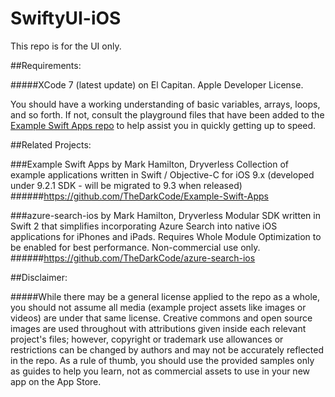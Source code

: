 # SwiftyUI-iOS
This repo is for the UI only.

##Requirements: 

#####XCode 7 (latest update) on El Capitan. Apple Developer License.

You should have a working understanding of basic variables, arrays, loops, and so forth. If not, consult the playground files that have been added to the [Example Swift Apps repo](https://github.com/TheDarkCode/Example-Swift-Apps) to help assist you in quickly getting up to speed.

##Related Projects:

###Example Swift Apps by Mark Hamilton, Dryverless
Collection of example applications written in Swift / Objective-C for iOS 9.x (developed under 9.2.1 SDK - will be migrated to 9.3 when released)
######https://github.com/TheDarkCode/Example-Swift-Apps

###azure-search-ios by Mark Hamilton, Dryverless
Modular SDK written in Swift 2 that simplifies incorporating Azure Search into native iOS applications for iPhones and iPads. Requires Whole Module Optimization to be enabled for best performance. Non-commercial use only.
######https://github.com/TheDarkCode/azure-search-ios

##Disclaimer:

#####While there may be a general license applied to the repo as a whole, you should not assume all media (example project assets like images or videos) are under that same license. Creative commons and open source images are used throughout with attributions given inside each relevant project's files; however, copyright or trademark use allowances or restrictions can be changed by authors and may not be accurately reflected in the repo. As a rule of thumb, you should use the provided samples only as guides to help you learn, not as commercial assets to use in your new app on the App Store.
